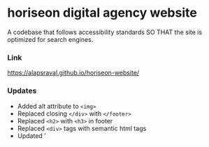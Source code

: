 # horiseon digital agency website
A codebase that follows accessibility standards SO THAT the site is optimized for search engines.

### Link 
https://alapsraval.github.io/horiseon-website/

### Updates
* Added alt attribute to `<img>`
* Replaced closing `</div>` with `</footer>`
* Replaced `<h2>` with `<h3>` in footer
* Replaced `<div>` tags with semantic html tags
* Updated '<title>`
* Removed redundant css
* added comments in the code
